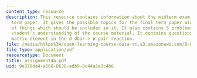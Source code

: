 ```yaml
---
content_type: resource
description: This resource contains information about the midterm exam, and the final
  term paper. It gives the possible topics for the final term paper along with list
  of things which should be included in it. It also contains 5 problems to test the
  student's understanding of the course material. It contains questions interaction
  matrix element in the d dbar-> W pair reaction.
file: /media/https%3A/open-learning-course-data-rc.s3.amazonaws.com/8-811-particle-physics-ii-fall-2005/9e378da4a5688638adb90c44a1e3c4b6_assignment4a.pdf
file_type: application/pdf
resourcetype: Document
title: assignment4a.pdf
uid: 9e378da4-a568-8638-adb9-0c44a1e3c4b6
---
```

